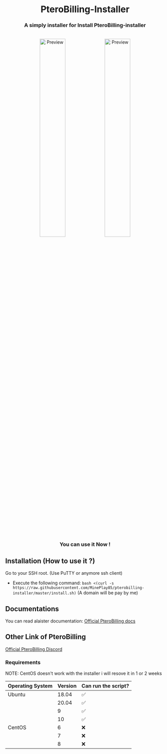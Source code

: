 <div align="center">
    <h1>PteroBilling-Installer</h1>
    <h3>A simply installer for Install PteroBilling-installer</h3>
    <br>
    <img src="https://raw.githubusercontent.com/pterobilling/pterobilling/master/.github/preview_1_dark.png" alt="Preview" width="40%">
    <img src="https://raw.githubusercontent.com/MinePlay85/pterobilling-installer/master/img/command.png" alt="Preview" width="40%">
    </br>
    <h3>You can use it Now !</h3>
</div>

## Installation (How to use it ?)
Go to your SSH root. (Use PuTTY or anymore ssh client)
- Execute the following command:
```bash <(curl -s https://raw.githubusercontent.com/MinePlay85/pterobilling-installer/master/install.sh)```
(A domain will be pay by me)

## Documentations
You can read alaister documentation: [Official PteroBilling docs](https://project.alaister.net)

## Other Link of PteroBilling
[Official PteroBilling Discord](https://discord.gg/EjHe3QpJjd)

### Requirements
NOTE: CentOS doesn't work with the installer i will resove it in 1 or 2 weeks

| Operating System | Version | Can run the script?|
| ---------------- | ------- | ------------------ | 
| Ubuntu           | 18.04   | :white_check_mark: |
|                  | 20.04   | :white_check_mark: |
|                  | 9       | :white_check_mark: |
|                  | 10      | :white_check_mark: |
| CentOS           | 6       | :x:                |
|                  | 7       | :x:                |
|                  | 8       | :x:                |
